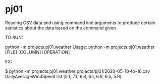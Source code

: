 # pj01
Reading CSV data and using command line arguments to produce certain statistics about the data based on the command given

TO RUN:

python -m projects.pj01.weather 
Usage: python -m projects.pj01.weather [FILE] [COLUMN] [OPERATION]

EX: 

$ python -m projects.pj01.weather projects/pj01/2020-05-10-to-16.csv DailyAverageWindSpeed list
[5.1, 7.1, 6.8, 6.1, 6.9, 6.5, 5.9]
